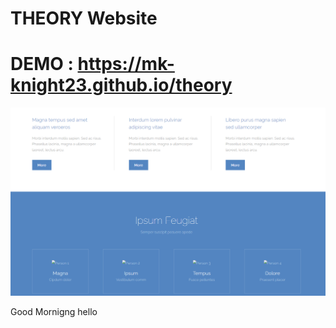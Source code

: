 # THEORY Website

# DEMO : https://mk-knight23.github.io/theory

![Screenshot](theory-ss.png)

Good Mornigng
 hello
